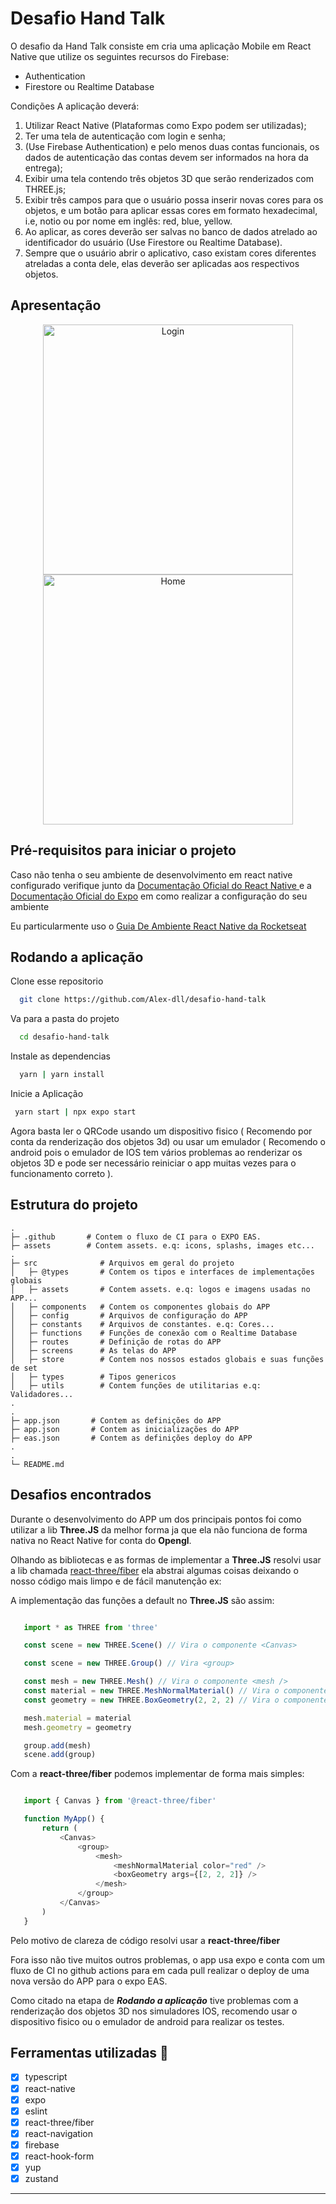 
# Desafio Hand Talk

O desafio da Hand Talk consiste em cria uma aplicação Mobile em React Native que utilize os seguintes recursos do Firebase:
- Authentication
- Firestore ou Realtime Database


Condições
A aplicação deverá:

1. Utilizar React Native (Plataformas como Expo podem ser utilizadas);
2. Ter uma tela de autenticação com login e senha;
3. (Use Firebase Authentication) e pelo menos duas contas funcionais, os dados de autenticação das contas devem ser informados na hora da entrega);
4. Exibir uma tela contendo três objetos 3D que serão renderizados com THREE.js;
5. Exibir três campos para que o usuário possa inserir novas cores para os objetos, e um botão para aplicar essas cores em formato hexadecimal, i.e, notio ou por nome em inglês: red, blue, yellow.
6. Ao aplicar, as cores deverão ser salvas no banco de dados atrelado ao identificador do usuário (Use Firestore ou Realtime Database).
7. Sempre que o usuário abrir o aplicativo, caso existam cores diferentes atreladas a conta dele, elas deverão ser aplicadas aos respectivos objetos.


## Apresentação

<div align="center">
  <img
    width="400"
    src="https://github.com/Alex-dll/desafio-hand-talk/blob/docs/readme/assets/github/login.PNG" 
    alt="Login" />
  <img
    width="400"
    src="https://github.com/Alex-dll/desafio-hand-talk/blob/docs/readme/assets/github/home.PNG" 
    alt="Home" />
</div>


## Pré-requisitos para iniciar o projeto
Caso não tenha o seu ambiente de desenvolvimento em react native configurado verifique junto da [Documentação Oficial do React Native ](https://reactnative.dev/docs/environment-setup) e a [Documentação Oficial do Expo](https://docs.expo.dev/get-started/installation/) em como realizar a configuração do seu ambiente

Eu particularmente uso o [Guia De Ambiente React Native da Rocketseat](https://react-native.rocketseat.dev/)



## Rodando a aplicação

Clone esse repositorio

```bash
  git clone https://github.com/Alex-dll/desafio-hand-talk
```

Va para a pasta do projeto

```bash
  cd desafio-hand-talk
```

Instale as dependencias

```bash
  yarn | yarn install
```

Inicie a Aplicação

```bash
 yarn start | npx expo start
```
Agora basta ler o QRCode usando um dispositivo fisico ( Recomendo por conta da renderização dos objetos 3d) ou usar um emulador ( Recomendo o android pois o emulador de IOS tem vários problemas ao renderizar os objetos 3D e pode ser necessário reiniciar o app muitas vezes para o funcionamento correto ).



## Estrutura do projeto

```plaintext
.
├─ .github       # Contem o fluxo de CI para o EXPO EAS.
├─ assets        # Contem assets. e.q: icons, splashs, images etc...
.
├─ src              # Arquivos em geral do projeto
│   ├─ @types       # Contem os tipos e interfaces de implementações globais
│   ├─ assets       # Contem assets. e.q: logos e imagens usadas no APP...
│   ├─ components   # Contem os componentes globais do APP
│   ├─ config       # Arquivos de configuração do APP
│   ├─ constants    # Arquivos de constantes. e.q: Cores...
│   ├─ functions    # Funções de conexão com o Realtime Database
│   ├─ routes       # Definição de rotas do APP
│   ├─ screens      # As telas do APP
│   ├─ store        # Contem nos nossos estados globais e suas funções de set
│   ├─ types        # Tipos genericos
│   ├─ utils        # Contem funções de utilitarias e.q: Validadores...
.
.
├─ app.json       # Contem as definições do APP
├─ app.json       # Contem as inicializações do APP
├─ eas.json       # Contem as definições deploy do APP
.
.
└─ README.md
```

## Desafios encontrados
Durante o desenvolvimento do APP um dos principais pontos foi como utilizar a lib **Three.JS** da melhor forma ja que ela não funciona de forma nativa no React Native for conta do **Opengl**.

Olhando as bibliotecas e as formas de implementar a **Three.JS** resolvi usar a lib chamada [react-three/fiber](https://docs.pmnd.rs/react-three-fiber/getting-started/introduction) ela abstrai algumas coisas deixando o nosso código mais limpo e de fácil manutenção ex:

 A implementação das funções a default no **Three.JS** são assim:
 ```javascript

	import * as THREE from 'three'

	const scene = new THREE.Scene() // Vira o componente <Canvas>

    const scene = new THREE.Group() // Vira <group>

	const mesh = new THREE.Mesh() // Vira o componente <mesh />
	const material = new THREE.MeshNormalMaterial() // Vira o componente <meshNormalMaterial />
	const geometry = new THREE.BoxGeometry(2, 2, 2) // Vira o componente <boxGeometry />

	mesh.material = material
	mesh.geometry = geometry

	group.add(mesh)
	scene.add(group)

```

Com a **react-three/fiber** podemos implementar de forma mais simples:

 ```javascript

	import { Canvas } from '@react-three/fiber'

	function MyApp() {
		return (
			<Canvas>
				<group>
					<mesh>
						<meshNormalMaterial color="red" />
						<boxGeometry args={[2, 2, 2]} />
					</mesh>
				</group>
			</Canvas>
		)
	}

```

Pelo motivo de clareza de código resolvi usar a **react-three/fiber**

Fora isso não tive muitos outros problemas, o app usa expo e conta com um fluxo de CI no github actions para em cada pull realizar o deploy de uma nova versão do APP para o expo EAS.

Como citado na etapa de ***Rodando a aplicação*** tive problemas com a renderização dos objetos 3D nos simuladores IOS, recomendo usar o dispositivo fisico ou o emulador de android para realizar os testes.

## Ferramentas utilizadas 🧰

- [x] typescript
- [x] react-native
- [x] expo
- [x] eslint
- [x] react-three/fiber
- [x] react-navigation
- [x] firebase
- [x] react-hook-form
- [x] yup
- [x] zustand

---

